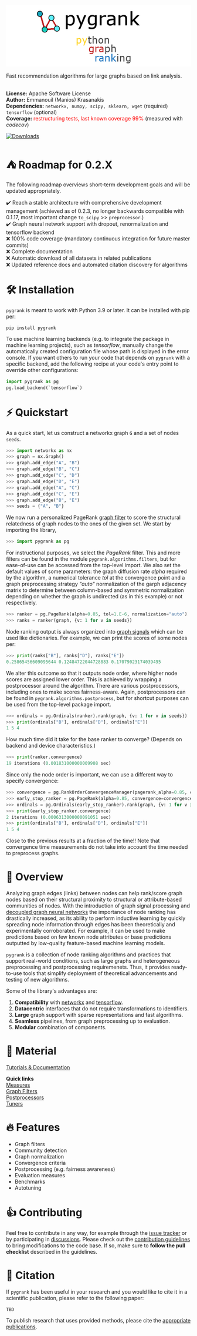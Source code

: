![pygrank](tutorials/pygrank.png)

Fast recommendation algorithms for large graphs based on link analysis.
<br>
<br>

**License:** Apache Software License
<br>**Author:** Emmanouil (Manios) Krasanakis
<br>**Dependencies:** `networkx, numpy, scipy, sklearn, wget` (required) `tensorflow` (optional)
<br>**Coverage:** <span style="color:red">restructuring tests, last known coverage 99%</span> (measured with *codecov*)

[![Downloads](https://static.pepy.tech/personalized-badge/pygrank?period=total&units=international_system&left_color=black&right_color=orange&left_text=Downloads)](https://pepy.tech/project/pygrank)

# :tent: Roadmap for 0.2.X
The following roadmap overviews short-term development goals and will be updated appropriately.

:heavy_check_mark: Reach a stable architecture with comprehensive development management (achieved as of 0.2.3, no longer backwards compatible with 0.1.17, most important change `to_scipy` >> `preprocessor`.) <br>
:heavy_check_mark: Graph neural network support with dropout, renormalization and tensorflow backend<br>
:x: 100% code coverage (mandatory continuous integration for future master commits)<br>
:x: Complete documentation<br>
:x: Automatic download of all datasets in related publications<br>
:x: Updated reference docs and automated citation discovery for algorithms<br>

# :hammer_and_wrench: Installation
`pygrank` is meant to work with Python 3.9 or later. It can be installed with pip per:
```
pip install pygrank
```

To use machine learning backends (e.g. to integrate the package
in machine learning projects), such as *tensorflow*,
 manually change the automatically created
configuration file whose path is displayed in the error console.
If you want others to run your code that depends on `pygrank`
with a specific backend, add the following recipe at your code's
entry point to override other configurations:

```python
import pygrank as pg
pg.load_backend(`tensorflow`)
```


# :zap: Quickstart
As a quick start, let us construct a networkx graph `G` and a set of nodes `seeds`.

```python
>>> import networkx as nx
>>> graph = nx.Graph()
>>> graph.add_edge("A", "B")
>>> graph.add_edge("B", "C")
>>> graph.add_edge("C", "D")
>>> graph.add_edge("D", "E")
>>> graph.add_edge("A", "C")
>>> graph.add_edge("C", "E")
>>> graph.add_edge("B", "E")
>>> seeds = {"A", "B"}
```

We now run a personalized PageRank [graph filter](tutorials/documentation.md#graph-filters)
to score the structural relatedness of graph nodes to the ones of the given set.
 We start by importing the library, 
```python
>>> import pygrank as pg
```

For instructional purposes,
we select the *PageRank* filter. This and more filters can be found in the module
`pygrank.algorithms.filters`, but for ease-of-use can
be accessed from the top-level import.
We also set the default values of some parameters: the graph diffusion
rate *alpha* required by the algorithm, a numerical tolerance *tol* at the
convergence point and a graph preprocessing strategy *"auto"* normalization
of the garph adjacency matrix to determine between column-based and symmetric
normalization depending on whether the graph is undirected (as in this example)
or not respectively.
```python
>>> ranker = pg.PageRank(alpha=0.85, tol=1.E-6, normalization="auto")
>>> ranks = ranker(graph, {v: 1 for v in seeds})
```

Node ranking output is always organized into
[graph signals](tutorials/documentation.md#graph-signals)
which can be used like dictionaries. For example, we can
print the scores of some nodes per:
```python
>>> print(ranks["B"], ranks["D"], ranks["E"])
0.25865456609095644 0.12484722044728883 0.17079023174039495
```

We alter this outcome so that it outputs node order, 
where higher node scores are assigned lower order. This is achieved
by wrapping a postprocessor around the algorithm. There are various
postprocessors, including ones to make scores fairness-aware. Again,
postprocessors can be found in `pygrank.algorithms.postprocess`,
but for shortcut purposes  can be used from the top-level package import.

```python
>>> ordinals = pg.Ordinals(ranker).rank(graph, {v: 1 for v in seeds})
>>> print(ordinals["B"], ordinals["D"], ordinals["E"])
1 5 4
```

How much time did it take for the base ranker to converge?
(Depends on backend and device characteristics.)

```python
>>> print(ranker.convergence)
19 iterations (0.001831000000009908 sec)
```

Since only the node order is important,
we can use a different way to specify convergence:

```python
>>> convergence = pg.RankOrderConvergenceManager(pagerank_alpha=0.85, confidence=0.98) 
>>> early_stop_ranker = pg.PageRank(alpha=0.85, convergence=convergence)
>>> ordinals = pg.Ordinals(early_stop_ranker).rank(graph, {v: 1 for v in seeds})
>>> print(early_stop_ranker.convergence)
2 iterations (0.0006313000000091051 sec)
>>> print(ordinals["B"], ordinals["D"], ordinals["E"])
1 5 4
```

Close to the previous results at a fraction of the time!!
Note that convergence time measurements do not take into account
the time needed to preprocess graphs.


# :brain: Overview
Analyzing graph edges (links) between nodes can help rank/score
graph nodes based on their structural proximity to structural
or attribute-based communities of nodes.
With the introduction of graph signal processing and
[decoupled graph neural networks]() the importance of node ranking has drastically 
increased, as its ability to perform inductive learning by quickly
spreading node information through edges has been theoretically and experimentally
corroborated. For example, it can be used to make predictions based on few known
node attributes or base predictions outputted by low-quality feature-based machine
learning models.

`pygrank` is a collection of node ranking algorithms and practices that 
support real-world conditions, such as large graphs and heterogeneous
preprocessing and postprocessing requiremenets. Thus, it provides
ready-to-use tools that simplify deployment of theoretical advancements
and testing of new algorithms.

Some of the library's advantages are:
1. **Compatibility** with [networkx](https://github.com/networkx/networkx) and [tensorflow](https://www.tensorflow.org/).
2. **Datacentric** interfaces that do not require transformations to identifiers.
3. **Large** graph support with sparse representations and fast algorithms.
4. **Seamless** pipelines, from graph preprocessing up to evaluation.
5. **Modular** combination of components.


# :link: Material
[Tutorials & Documentation](tutorials/documentation.md)

**Quick links**<br>
[Measures](tutorials/measures.md)<br>
[Graph Filters](tutorials/graph_filters.md)<br>
[Postprocessors](tutorials/postprocessors.md)<br>
[Tuners](tutorials/tuners.md)<br>

# :fire: Features
* Graph filters
* Community detection
* Graph normalization
* Convergence criteria
* Postprocessing (e.g. fairness awareness)
* Evaluation measures
* Benchmarks
* Autotuning

# :thumbsup: Contributing
Feel free to contribute in any way, for example through the [issue tracker](https://github.com/MKLab-ITI/pygrank/issues) or by participating in [discussions]().
Please check out the [contribution guidelines](tutorials/contributing.md) to bring modifications to the code base.
If so, make sure to **follow the pull checklist** described in the guidelines.
 
# :notebook: Citation
If `pygrank` has been useful in your research and you would like to cite it in a scientific publication, please refer to the following paper:
```
TBD
```
To publish research that uses provided methods, please cite the [appropriate publications](tutorials/citations.md).